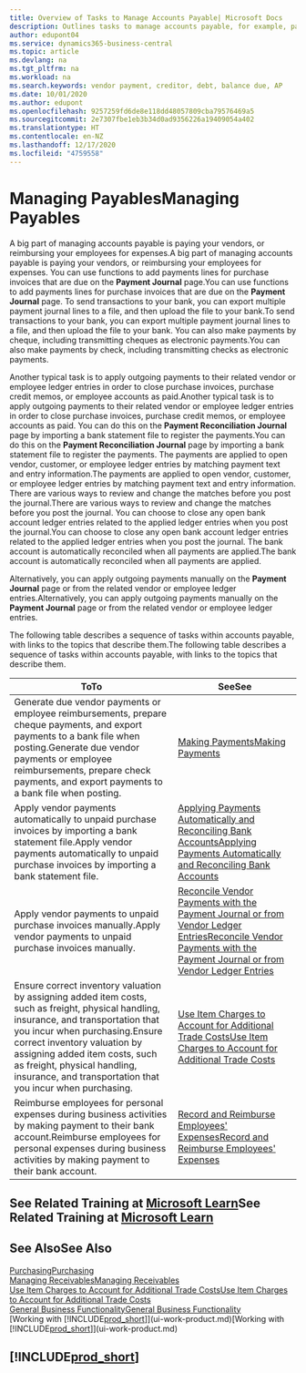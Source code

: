 ```yaml
---
title: Overview of Tasks to Manage Accounts Payable| Microsoft Docs
description: Outlines tasks to manage accounts payable, for example, paying creditors or applying outgoing payments to ledger entries to close invoices or credit memos.
author: edupont04
ms.service: dynamics365-business-central
ms.topic: article
ms.devlang: na
ms.tgt_pltfrm: na
ms.workload: na
ms.search.keywords: vendor payment, creditor, debt, balance due, AP
ms.date: 10/01/2020
ms.author: edupont
ms.openlocfilehash: 9257259fd6de8e118dd48057809cba79576469a5
ms.sourcegitcommit: 2e7307fbe1eb3b34d0ad9356226a19409054a402
ms.translationtype: HT
ms.contentlocale: en-NZ
ms.lasthandoff: 12/17/2020
ms.locfileid: "4759558"
---
```

# <a name="managing-payables"></a><span data-ttu-id="601bb-103">Managing Payables</span><span class="sxs-lookup"><span data-stu-id="601bb-103">Managing Payables</span></span>

<span data-ttu-id="601bb-104">A big part of managing accounts payable is paying your vendors, or reimbursing your employees for expenses.</span><span class="sxs-lookup"><span data-stu-id="601bb-104">A big part of managing accounts payable is paying your vendors, or reimbursing your employees for expenses.</span></span> <span data-ttu-id="601bb-105">You can use functions to add payments lines for purchase invoices that are due on the **Payment Journal** page.</span><span class="sxs-lookup"><span data-stu-id="601bb-105">You can use functions to add payments lines for purchase invoices that are due on the **Payment Journal** page.</span></span> <span data-ttu-id="601bb-106">To send transactions to your bank, you can export multiple payment journal lines to a file, and then upload the file to your bank.</span><span class="sxs-lookup"><span data-stu-id="601bb-106">To send transactions to your bank, you can export multiple payment journal lines to a file, and then upload the file to your bank.</span></span> <span data-ttu-id="601bb-107">You can also make payments by cheque, including transmitting cheques as electronic payments.</span><span class="sxs-lookup"><span data-stu-id="601bb-107">You can also make payments by check, including transmitting checks as electronic payments.</span></span>

<span data-ttu-id="601bb-108">Another typical task is to apply outgoing payments to their related vendor or employee ledger entries in order to close purchase invoices, purchase credit memos, or employee accounts as paid.</span><span class="sxs-lookup"><span data-stu-id="601bb-108">Another typical task is to apply outgoing payments to their related vendor or employee ledger entries in order to close purchase invoices, purchase credit memos, or employee accounts as paid.</span></span> <span data-ttu-id="601bb-109">You can do this on the **Payment Reconciliation Journal** page by importing a bank statement file to register the payments.</span><span class="sxs-lookup"><span data-stu-id="601bb-109">You can do this on the **Payment Reconciliation Journal** page by importing a bank statement file to register the payments.</span></span> <span data-ttu-id="601bb-110">The payments are applied to open vendor, customer, or employee ledger entries by matching payment text and entry information.</span><span class="sxs-lookup"><span data-stu-id="601bb-110">The payments are applied to open vendor, customer, or employee ledger entries by matching payment text and entry information.</span></span> <span data-ttu-id="601bb-111">There are various ways to review and change the matches before you post the journal.</span><span class="sxs-lookup"><span data-stu-id="601bb-111">There are various ways to review and change the matches before you post the journal.</span></span> <span data-ttu-id="601bb-112">You can choose to close any open bank account ledger entries related to the applied ledger entries when you post the journal.</span><span class="sxs-lookup"><span data-stu-id="601bb-112">You can choose to close any open bank account ledger entries related to the applied ledger entries when you post the journal.</span></span> <span data-ttu-id="601bb-113">The bank account is automatically reconciled when all payments are applied.</span><span class="sxs-lookup"><span data-stu-id="601bb-113">The bank account is automatically reconciled when all payments are applied.</span></span>

<span data-ttu-id="601bb-114">Alternatively, you can apply outgoing payments manually on the **Payment Journal** page or from the related vendor or employee ledger entries.</span><span class="sxs-lookup"><span data-stu-id="601bb-114">Alternatively, you can apply outgoing payments manually on the **Payment Journal** page or from the related vendor or employee ledger entries.</span></span>

<span data-ttu-id="601bb-115">The following table describes a sequence of tasks within accounts payable, with links to the topics that describe them.</span><span class="sxs-lookup"><span data-stu-id="601bb-115">The following table describes a sequence of tasks within accounts payable, with links to the topics that describe them.</span></span>

| <span data-ttu-id="601bb-116">To</span><span class="sxs-lookup"><span data-stu-id="601bb-116">To</span></span> | <span data-ttu-id="601bb-117">See</span><span class="sxs-lookup"><span data-stu-id="601bb-117">See</span></span> |
| --- | --- |
| <span data-ttu-id="601bb-118">Generate due vendor payments or employee reimbursements, prepare cheque payments, and export payments to a bank file when posting.</span><span class="sxs-lookup"><span data-stu-id="601bb-118">Generate due vendor payments or employee reimbursements, prepare check payments, and export payments to a bank file when posting.</span></span> |[<span data-ttu-id="601bb-119">Making Payments</span><span class="sxs-lookup"><span data-stu-id="601bb-119">Making Payments</span></span>](payables-make-payments.md) |
| <span data-ttu-id="601bb-120">Apply vendor payments automatically to unpaid purchase invoices by importing a bank statement file.</span><span class="sxs-lookup"><span data-stu-id="601bb-120">Apply vendor payments automatically to unpaid purchase invoices by importing a bank statement file.</span></span> |[<span data-ttu-id="601bb-121">Applying Payments Automatically and Reconciling Bank Accounts</span><span class="sxs-lookup"><span data-stu-id="601bb-121">Applying Payments Automatically and Reconciling Bank Accounts</span></span>](receivables-apply-payments-auto-reconcile-bank-accounts.md) |
| <span data-ttu-id="601bb-122">Apply vendor payments to unpaid purchase invoices manually.</span><span class="sxs-lookup"><span data-stu-id="601bb-122">Apply vendor payments to unpaid purchase invoices manually.</span></span> |[<span data-ttu-id="601bb-123">Reconcile Vendor Payments with the Payment Journal or from Vendor Ledger Entries</span><span class="sxs-lookup"><span data-stu-id="601bb-123">Reconcile Vendor Payments with the Payment Journal or from Vendor Ledger Entries</span></span>](payables-how-apply-purchase-transactions-manually.md) |
|<span data-ttu-id="601bb-124">Ensure correct inventory valuation by assigning added item costs, such as freight, physical handling, insurance, and transportation that you incur when purchasing.</span><span class="sxs-lookup"><span data-stu-id="601bb-124">Ensure correct inventory valuation by assigning added item costs, such as freight, physical handling, insurance, and transportation that you incur when purchasing.</span></span>|[<span data-ttu-id="601bb-125">Use Item Charges to Account for Additional Trade Costs</span><span class="sxs-lookup"><span data-stu-id="601bb-125">Use Item Charges to Account for Additional Trade Costs</span></span>](payables-how-assign-item-charges.md)|
|<span data-ttu-id="601bb-126">Reimburse employees for personal expenses during business activities by making payment to their bank account.</span><span class="sxs-lookup"><span data-stu-id="601bb-126">Reimburse employees for personal expenses during business activities by making payment to their bank account.</span></span>|[<span data-ttu-id="601bb-127">Record and Reimburse Employees' Expenses</span><span class="sxs-lookup"><span data-stu-id="601bb-127">Record and Reimburse Employees' Expenses</span></span>](finance-how-record-reimburse-employee-expenses.md)|

## <a name="see-related-training-at-microsoft-learn"></a><span data-ttu-id="601bb-128">See Related Training at [Microsoft Learn](/learn/paths/process-customer-vendor-payments-dynamics-365-business-central/)</span><span class="sxs-lookup"><span data-stu-id="601bb-128">See Related Training at [Microsoft Learn](/learn/paths/process-customer-vendor-payments-dynamics-365-business-central/)</span></span>

## <a name="see-also"></a><span data-ttu-id="601bb-129">See Also</span><span class="sxs-lookup"><span data-stu-id="601bb-129">See Also</span></span>
[<span data-ttu-id="601bb-130">Purchasing</span><span class="sxs-lookup"><span data-stu-id="601bb-130">Purchasing</span></span>](purchasing-manage-purchasing.md)  
[<span data-ttu-id="601bb-131">Managing Receivables</span><span class="sxs-lookup"><span data-stu-id="601bb-131">Managing Receivables</span></span>](receivables-manage-receivables.md)  
[<span data-ttu-id="601bb-132">Use Item Charges to Account for Additional Trade Costs</span><span class="sxs-lookup"><span data-stu-id="601bb-132">Use Item Charges to Account for Additional Trade Costs</span></span>](payables-how-assign-item-charges.md)  
[<span data-ttu-id="601bb-133">General Business Functionality</span><span class="sxs-lookup"><span data-stu-id="601bb-133">General Business Functionality</span></span>](ui-across-business-areas.md)  
<span data-ttu-id="601bb-134">[Working with [!INCLUDE[prod_short](includes/prod_short.md)]](ui-work-product.md)</span><span class="sxs-lookup"><span data-stu-id="601bb-134">[Working with [!INCLUDE[prod_short](includes/prod_short.md)]](ui-work-product.md)</span></span>

## [!INCLUDE[prod_short](includes/free_trial_md.md)]  
